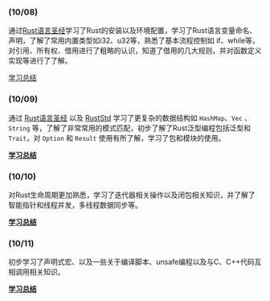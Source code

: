 ### **(10/08)**

通过[Rust语言圣经](https://course.rs/about-book.html)学习了Rust的安装以及环境配置，学习了Rust语言变量命名、声明，了解了常用内置类型如i32、u32等，熟悉了基本流程控制如 if、while等，对引用、所有权、借用进行了粗略的认识，知道了借用的几大规则，并对函数定义实现等进行了了解。

[学习总结](docs/1-1008.md)

### **(10/09)**

通过 [Rust语言圣经](https://course.rs/about-book.html) 以及 [RustStd](https://doc.rust-lang.org/std/) 学习了更复杂的数据结构如 `HashMap`、`Vec` 、`String` 等，了解了非常常用的模式匹配，初步了解了Rust泛型编程包括泛型和`Trait`，对 `Option` 和 `Result` 使用有所了解，学习了包和模块的使用。

**[学习总结](docs/1-1009.md)** 

### **(10/10)**
对Rust生命周期更加熟悉，学习了迭代器相关操作以及闭包相关知识，并了解了智能指针和线程并发，多线程数据同步等。

**[学习总结](docs/1-1010.md)** 

### **(10/11)**
初步学习了声明式宏、以及一些关于编译脚本、unsafe编程以及与C、C++代码互相调用相关知识。

**[学习总结](docs/1-1011.md)** 